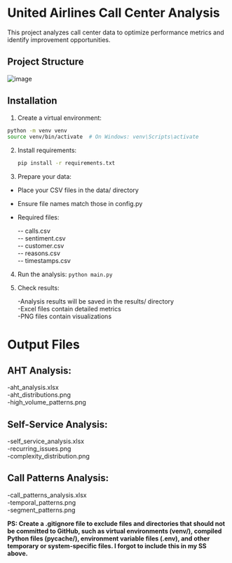 # United Airlines Call Center Analysis

This project analyzes call center data to optimize performance metrics and identify improvement opportunities.

## Project Structure

![image](https://github.com/user-attachments/assets/e3efddaa-4eae-4db7-b772-7a217bd71e57)

## Installation

1. Create a virtual environment:

```bash
python -m venv venv
source venv/bin/activate  # On Windows: venv\Scripts\activate
```

2. Install requirements:
   ```bash
   pip install -r requirements.txt
   ```

4. Prepare your data:


 - Place your CSV files in the data/ directory
 - Ensure file names match those in config.py
 - Required files:

   -- calls.csv <br>
   -- sentiment.csv <br>
   -- customer.csv <br>
   -- reasons.csv <br>
   -- timestamps.csv

4. Run the analysis: ```python main.py```
   
5. Check results:

   -Analysis results will be saved in the results/ directory <br>
   -Excel files contain detailed metrics <br>
   -PNG files contain visualizations

# Output Files

## AHT Analysis:

-aht_analysis.xlsx <br>
-aht_distributions.png <br>
-high_volume_patterns.png

## Self-Service Analysis:

 -self_service_analysis.xlsx <br>
 -recurring_issues.png <br>
 -complexity_distribution.png

## Call Patterns Analysis:

 -call_patterns_analysis.xlsx <br>
 -temporal_patterns.png <br>
 -segment_patterns.png   

<b> PS: Create a .gitignore file to exclude files and directories that should not be committed to GitHub, such as virtual environments (venv/), compiled Python files (__pycache__/), environment variable files (.env), and other temporary or system-specific files. I forgot to include this in my SS above. <b>

